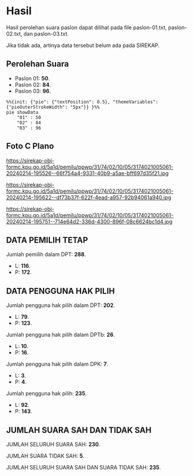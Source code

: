 # Hasil

Hasil perolehan suara paslon dapat dilihat pada file paslon-01.txt, paslon-02.txt, dan paslon-03.txt.

Jika tidak ada, artinya data tersebut belum ada pada SIREKAP.

## Perolehan Suara

 * Paslon 01: **50**.
 * Paslon 02: **84**.
 * Paslon 03: **96**.

```mermaid
%%{init: {"pie": {"textPosition": 0.5}, "themeVariables": {"pieOuterStrokeWidth": "5px"}} }%%
pie showData
    "01" : 50
    "02" : 84
    "03" : 96
```
## Foto C Plano

https://sirekap-obj-formc.kpu.go.id/5a1d/pemilu/ppwp/31/74/02/10/05/3174021005061-20240214-195526--66f754a4-9331-40b9-a5ae-bff697d35f21.jpg

https://sirekap-obj-formc.kpu.go.id/5a1d/pemilu/ppwp/31/74/02/10/05/3174021005061-20240214-195622--df73b37f-622f-4ead-a957-92b94061a940.jpg

https://sirekap-obj-formc.kpu.go.id/5a1d/pemilu/ppwp/31/74/02/10/05/3174021005061-20240214-195751--714e64d2-336d-4300-896f-08c6624bc1d4.jpg

## DATA PEMILIH TETAP

Jumlah pemilih dalam DPT: **288**.
 * L: **116**.
 * P: **172**.

## DATA PENGGUNA HAK PILIH

Jumlah pengguna hak pilih dalam DPT: **202**.
 * L: **79**.
 * P: **123**.

Jumlah pengguna hak pilih dalam DPTb: **26**.
 * L: **10**.
 * P: **16**.

Jumlah pengguna hak pilih dalam DPK: **7**.
 * L: **3**.
 * P: **4**.

Jumlah pengguna hak pilih: **235**.
 * L: **92**.
 * P: **143**.

## JUMLAH SUARA SAH DAN TIDAK SAH

JUMLAH SELURUH SUARA SAH: **230**.

JUMLAH SUARA TIDAK SAH: **5**.

JUMLAH SELURUH SUARA SAH DAN SUARA TIDAK SAH: **235**.
